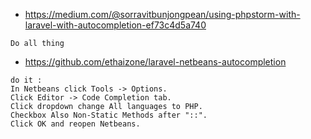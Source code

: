 - https://medium.com/@sorravitbunjongpean/using-phpstorm-with-laravel-with-autocompletion-ef73c4d5a740
```
Do all thing
```
- https://github.com/ethaizone/laravel-netbeans-autocompletion
```
do it :
In Netbeans click Tools -> Options.
Click Editor -> Code Completion tab.
Click dropdown change All languages to PHP.
Checkbox Also Non-Static Methods after "::".
Click OK and reopen Netbeans.
```
